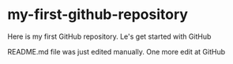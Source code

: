 # my-first-github-repository
Here is my first GitHub repository. Le's get started with GitHub

README.md file was just edited manually. One more edit at GitHub
